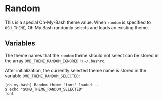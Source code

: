 # Random

This is a special Oh-My-Bash theme value.  When `random` is specified to
`OSH_THEME`, Oh My Bash randomly selects and loads an existing theme.

## Variables

The theme names that the `random` theme should not select can be stored in the
array `OMB_THEME_RANDOM_IGNORED` in `~/.bashrc`.

After initialization, the currently selected theme name is stored in the
variable `OMB_THEME_RANDOM_SELECTED`:

```console
[oh-my-bash] Random theme 'font' loaded...
$ echo "$OMB_THEME_RANDOM_SELECTED"
font
```
